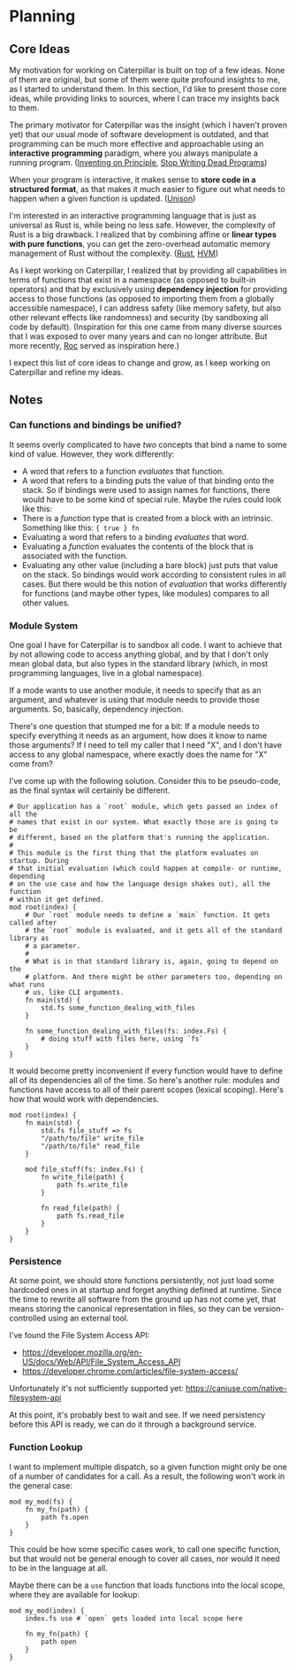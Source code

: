 # Planning

## Core Ideas

My motivation for working on Caterpillar is built on top of a few ideas. None of
them are original, but some of them were quite profound insights to me, as I
started to understand them. In this section, I'd like to present those core
ideas, while providing links to sources, where I can trace my insights back to
them.

The primary motivator for Caterpillar was the insight (which I haven't proven
yet) that our usual mode of software development is outdated, and that
programming can be much more effective and approachable using an **interactive
programming** paradigm, where you always manipulate a running program.
([Inventing on Principle](https://www.youtube.com/watch?v=PUv66718DII),
[Stop Writing Dead Programs](https://www.youtube.com/watch?v=8Ab3ArE8W3s))

When your program is interactive, it makes sense to **store code in a structured
format**, as that makes it much easier to figure out what needs to happen when a
given function is updated. ([Unison](https://www.unison-lang.org/))

I'm interested in an interactive programming language that is just as universal
as Rust is, while being no less safe. However, the complexity of Rust is a big
drawback. I realized that by combining affine or **linear types with pure
functions**, you can get the zero-overhead automatic memory management of Rust
without the complexity. ([Rust](https://www.rust-lang.org/),
[HVM](https://github.com/HigherOrderCO/HVM))

As I kept working on Caterpillar, I realized that by providing all capabilities
in terms of functions that exist in a namespace (as opposed to built-in
operators) and that by exclusively using **dependency injection** for providing
access to those functions (as opposed to importing them from a globally
accessible namespace), I can address safety (like memory safety, but also other
relevant effects like randomness) and security (by sandboxing all code by
default). (Inspiration for this one came from many diverse sources that I was
exposed to over many years and can no longer attribute. But more recently,
[Roc](https://www.roc-lang.org/) served as inspiration here.)

I expect this list of core ideas to change and grow, as I keep working on
Caterpillar and refine my ideas.

## Notes

### Can functions and bindings be unified?

It seems overly complicated to have _two_ concepts that bind a name to some kind
of value. However, they work differently:

- A word that refers to a function _evaluates_ that function.
- A word that refers to a binding puts the value of that binding onto the stack.
  So if bindings were used to assign names for functions, there would have to be
  some kind of special rule. Maybe the rules could look like this:
- There is a _function_ type that is created from a block with an intrinsic.
  Something like this: `{ true } fn`
- Evaluating a word that refers to a binding _evaluates_ that word.
- Evaluating a _function_ evaluates the contents of the block that is associated
  with the function.
- Evaluating any other value (including a bare block) just puts that value on
  the stack. So bindings would work according to consistent rules in all cases.
  But there would be this notion of _evaluation_ that works differently for
  functions (and maybe other types, like modules) compares to all other values.

### Module System

One goal I have for Caterpillar is to sandbox all code. I want to achieve that
by not allowing code to access anything global, and by that I don't only mean
global data, but also types in the standard library (which, in most programming
languages, live in a global namespace).

If a mode wants to use another module, it needs to specify that as an argument,
and whatever is using that module needs to provide those arguments. So,
basically, dependency injection.

There's one question that stumped me for a bit: If a module needs to specify
everything it needs as an argument, how does it know to name those arguments? If
I need to tell my caller that I need "X", and I don't have access to any global
namespace, where exactly does the name for "X" come from?

I've come up with the following solution. Consider this to be pseudo-code, as
the final syntax will certainly be different.

```
# Our application has a `root` module, which gets passed an index of all the
# names that exist in our system. What exactly those are is going to be
# different, based on the platform that's running the application.
#
# This module is the first thing that the platform evaluates on startup. During
# that initial evaluation (which could happen at compile- or runtime, depending
# on the use case and how the language design shakes out), all the function
# within it get defined.
mod root(index) {
    # Our `root` module needs to define a `main` function. It gets called after
    # the `root` module is evaluated, and it gets all of the standard library as
    # a parameter.
    #
    # What is in that standard library is, again, going to depend on the
    # platform. And there might be other parameters too, depending on what runs
    # us, like CLI arguments.
    fn main(std) {
        std.fs some_function_dealing_with_files
    }

    fn some_function_dealing_with_files(fs: index.Fs) {
        # doing stuff with files here, using `fs`
    }
}
```

It would become pretty inconvenient if every function would have to define all
of its dependencies all of the time. So here's another rule: modules and
functions have access to all of their parent scopes (lexical scoping). Here's
how that would work with dependencies.

```
mod root(index) {
    fn main(std) {
        std.fs file_stuff => fs
        "/path/to/file" write_file
        "/path/to/file" read_file
    }

    mod file_stuff(fs: index.Fs) {
        fn write_file(path) {
            path fs.write_file
        }

        fn read_file(path) {
            path fs.read_file
        }
    }
}
```

### Persistence

At some point, we should store functions persistently, not just load some
hardcoded ones in at startup and forget anything defined at runtime. Since the
time to rewrite all software from the ground up has not come yet, that means
storing the canonical representation in files, so they can be version-controlled
using an external tool.

I've found the File System Access API:

- https://developer.mozilla.org/en-US/docs/Web/API/File_System_Access_API
- https://developer.chrome.com/articles/file-system-access/

Unfortunately it's not sufficiently supported yet:
https://caniuse.com/native-filesystem-api

At this point, it's probably best to wait and see. If we need persistency before
this API is ready, we can do it through a background service.

### Function Lookup

I want to implement multiple dispatch, so a given function might only be one of
a number of candidates for a call. As a result, the following won't work in the
general case:

```
mod my_mod(fs) {
    fn my_fn(path) {
        path fs.open
    }
}
```

This could be how some specific cases work, to call one specific function, but
that would not be general enough to cover all cases, nor would it need to be in
the language at all.

Maybe there can be a `use` function that loads functions into the local scope,
where they are available for lookup:

```
mod my_mod(index) {
    index.fs use # `open` gets loaded into local scope here

    fn my_fn(path) {
        path open
    }
}
```
